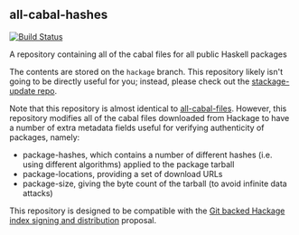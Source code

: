 ## all-cabal-hashes

[![Build Status](https://travis-ci.org/commercialhaskell/all-cabal-hashes.svg)](https://travis-ci.org/commercialhaskell/all-cabal-hashes)

A repository containing all of the cabal files for all public Haskell packages

The contents are stored on the `hackage` branch. This repository likely isn't
going to be directly useful for you; instead, please check out the
[stackage-update repo](https://github.com/fpco/stackage-update).

Note that this repository is almost identical to
[all-cabal-files](https://github.com/commercialhaskell/all-cabal-hashes).
However, this repository modifies all of the cabal files downloaded from
Hackage to have a number of extra metadata fields useful for verifying
authenticity of packages, namely:

* package-hashes, which contains a number of different hashes (i.e. using different algorithms) applied to the package tarball
* package-locations, providing a set of download URLs
* package-size, giving the byte count of the tarball (to avoid infinite data attacks)

This repository is designed to be compatible with the [Git backed Hackage index
signing and
distribution](https://github.com/commercialhaskell/commercialhaskell/wiki/Git-backed-Hackage-index-signing-and-distribution)
proposal.
